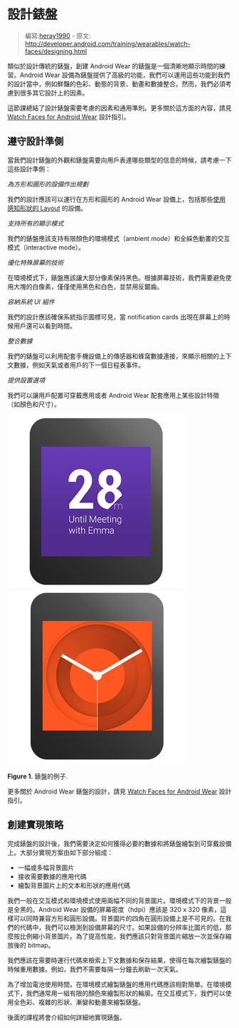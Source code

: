 # 設計錶盤

> 編寫:[heray1990](https://github.com/heray1990) - 原文: <http://developer.android.com/training/wearables/watch-faces/designing.html>

類似於設計傳統的錶盤，創建 Android Wear 的錶盤是一個清晰地顯示時間的練習。Android Wear 設備為錶盤提供了高級的功能，我們可以運用這些功能到我們的設計當中，例如鮮豔的色彩、動態的背景、動畫和數據整合。然而，我們必須考慮到很多其它設計上的因素。

這節課總結了設計錶盤需要考慮的因素和通用準則。更多關於這方面的內容，請見 [Watch Faces for Android Wear](http://developer.android.com/design/wear/watchfaces.html) 設計指引。

## 遵守設計準側

當我們設計錶盤的外觀和錶盤需要向用戶表達哪些類型的信息的時候，請考慮一下這些設計準側：

*為方形和圓形的設備作出規劃*

我們的設計應該可以運行在方形和圓形的 Android Wear 設備上，包括那些[使用感知形狀的 Layout](http://hukai.me/android-training-course-in-chinese/wearables/ui/layouts.html#same-layout) 的設備。

*支持所有的顯示模式*

我們的錶盤應該支持有限顏色的環境模式（ambient mode）和全綵色動畫的交互模式（interactive mode）。

*優化特殊屏幕的技術*

在環境模式下，錶盤應該讓大部分像素保持黑色。根據屏幕技術，我們需要避免使用大塊的白像素，僅僅使用黑色和白色，並禁用反鋸齒。

*容納系統 UI 組件*

我們的設計應該確保系統指示圖標可見，當 notification cards 出現在屏幕上的時候用戶還可以看到時間。

*整合數據*

我們的錶盤可以利用配套手機設備上的傳感器和蜂窩數據連接，來顯示相關的上下文數據，例如天氣或者用戶的下一個日程表事件。

*提供設置選項*

我們可以讓用戶配置可穿戴應用或者 Android Wear 配套應用上某些設計特徵（如顏色和尺寸）。

![](Render_Next.png)![](Render_Interactive.png)

**Figure 1.** 錶盤的例子.

更多關於 Android Wear 錶盤的設計，請見 [Watch Faces for Android Wear](http://developer.android.com/design/wear/watchfaces.html) 設計指引。


<a name="ImplementationStrategy"></a>
## 創建實現策略

完成錶盤的設計後，我們需要決定如何獲得必要的數據和將錶盤繪製到可穿戴設備上。大部分實現方案由如下部分組成：

* 一幅或多幅背景圖片
* 接收需要數據的應用代碼
* 繪製背景圖片上的文本和形狀的應用代碼

我們一般在交互模式和環境模式使用兩幅不同的背景圖片。環境模式下的背景一般是全黑的。Android Wear 設備的屏幕密度（hdpi）應該是 320 x 320 像素，這樣可以同時兼容方形和圓形設備。背景圖片的四角在圓形設備上是不可見的。在我們的代碼中，我們可以檢測到設備屏幕的尺寸。如果設備的分辨率比圖片的低，那麼按比例縮小背景圖片。為了提高性能，我們應該只對背景圖片縮放一次並保存縮放後的 bitmap。

我們應該在需要時運行代碼來檢索上下文數據和保存結果，使得在每次繪製錶盤的時候重用數據。例如，我們不需要每隔一分鐘去刷新一次天氣。

為了增加電池使用時間，在環境模式繪製錶盤的應用代碼應該相對簡單。在環境模式下，我們通常用一組有限的顏色來繪製形狀的輪廓。在交互模式下，我們可以使用全色彩、複雜的形狀、漸變和動畫來繪製錶盤。

後面的課程將會介紹如何詳細地實現錶盤。